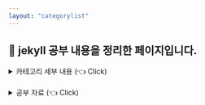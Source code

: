 ```yaml
---
layout: "categorylist"
---
```

## 📝 jekyll 공부 내용을 정리한 페이지입니다.

<details>
   <summary> 카테고리 세부 내용 (👈 Click)</summary>
<br />
Velog 가 예뻐서 옮기려다가 <strong>"차라리 공부를 해서 깃블로그를 Velog 처럼 만들자"</strong>라는 생각으로 jekyll, liquid 공부를 시작했습니다.
</details>

<br />

<details>
   <summary> 공부 자료 (👈 Click)</summary>
<br />
<a href="https://www.youtube.com/playlist?list=PLLAZ4kZ9dFpOPV5C5Ay0pHaa0RJFhcmcB">[Giraffe Academy] jekyll 유튜브 재생목록 </a>
<br />
</details>

<br />
